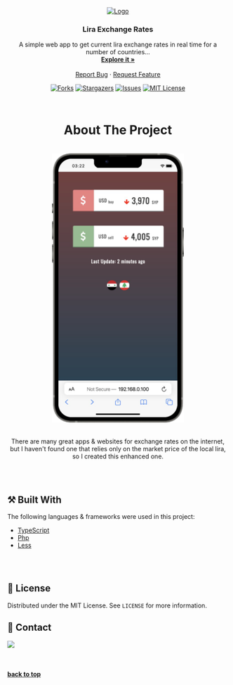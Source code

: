 <div id="top"></div>

<div align="center">
  <a href="https://github.com/karamalhamoud/Lira-Exchange-Rates">
    <img src="images/favicon.ico" alt="Logo" width="125">
  </a>

  <h3 align="center">Lira Exchange Rates</h3>

  <p align="center">
   A simple web app to get current lira exchange rates in real time for a number of countries...
    <br />
    <a href="#product-screenshot"><strong>Explore it »</strong></a>
    <br />
    <br />
    <a href="https://github.com/karamalhamoud/Lira-Exchange-Rates/issues">Report Bug</a>
    ·
    <a href="https://github.com/karamalhamoud/Lira-Exchange-Rates/issues">Request Feature</a>
  </p>


  [![Forks][forks-shield]][forks-url]
  [![Stargazers][stars-shield]][stars-url]
  [![Issues][issues-shield]][issues-url]
  [![MIT License][license-shield]][license-url]

<br />


# About The Project

<br />

<img src="images/screenshot.png" width="300">
<br><br>

There are many great apps & websites for exchange rates on the internet, but I haven't found one that relies only on the market price of the local lira, so I created this enhanced one.

</div>

<br><br>

## ⚒ Built With

The following languages & frameworks were used in this project:
* [TypeScript](https://www.typescriptlang.org/)
* [Php](https://www.php.net/)
* [Less](http://lesscss.org/)


<br><br>

## 📝 License

Distributed under the MIT License. See `LICENSE` for more information.



## 🤙 Contact

<a href="https://www.instagram.com/karam.alhamoud/"><img src="https://img.shields.io/badge/instagram%20@karam.alhamoud-E4405F?style=for-the-badge&logo=instagram&logoColor=white"/></a>


<br><br>
<b align="right"><a href="#top">back to top</a></b>




[forks-shield]: https://img.shields.io/github/forks/karamalhamoud/Lira-Exchange-Rates.svg?style=for-the-badge
[forks-url]: https://github.com/karamalhamoud/Lira-Exchange-Rates/network/members
[stars-shield]: https://img.shields.io/github/stars/karamalhamoud/Lira-Exchange-Rates.svg?style=for-the-badge
[stars-url]: https://github.com/karamalhamoud/Lira-Exchange-Rates/stargazers
[issues-shield]: https://img.shields.io/github/issues/karamalhamoud/Lira-Exchange-Rates.svg?style=for-the-badge
[issues-url]: https://github.com/karamalhamoud/Lira-Exchange-Rates/issues
[license-shield]: https://img.shields.io/github/license/karamalhamoud/Lira-Exchange-Rates.svg?style=for-the-badge
[license-url]: https://github.com/karamalhamoud/Lira-Exchange-Rates/blob/master/LICENSE